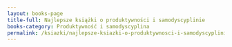 ```yaml
---
layout: books-page
title-full: Najlepsze książki o produktywności i samodyscyplinie
books-category: Produktywność i samodyscyplina
permalink: /ksiazki/najlepsze-ksiazki-o-produktywnosci-i-samodyscyplinie/
---
```

